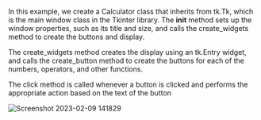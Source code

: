 
In this example, we create a Calculator class that inherits from tk.Tk, which is the main window class in the Tkinter library. The __init__ method sets up the window properties, such as its title and size, and calls the create_widgets method to create the buttons and display.


The create_widgets method creates the display using an tk.Entry widget, and calls the create_button method to create the buttons for each of the numbers, operators, and other functions.

The click method is called whenever a button is clicked and performs the appropriate action based on the text of the button


![Screenshot 2023-02-09 141829](https://github.com/user-attachments/assets/30475f72-b2ee-4b96-9cd2-7559c593b6e5)


